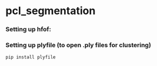 # pcl_segmentation

### Setting up hfof:

### Setting up plyfile (to open .ply files for clustering)

```pip install plyfile```
